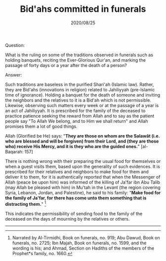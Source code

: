 ﻿---
layout: post
title: "Bid'ahs committed in funerals"
publisher: "alsalafiyyah@icloud.com"
source: "Majmu' Fatawa wa Maqalat 9/318"
hijri: Muharram 6, 1442 AH
date: 2020/08/25
category: ["funerals", bidah]
shaykhs: Shaykh Ibn Baz
---

Question:

What is the ruling on some of the traditions observed in funerals such as holding banquets, reciting the Ever-Glorious Qur'an, and marking the passage of forty days or a year after the death of a person?

Answer:

Such traditions are baseless in the purified Shari'ah (Islamic law). Rather, they are Bid'ahs (innovations in religion) related to Jahiliyyah (pre-Islamic time of ignorance). Holding a banquet for the death of someone and inviting the neighbors and the relatives to it is a Bid'ah which is not permissible. Likewise, observing such matters every week or at the passage of a year is an act of Jahiliyyah. It is prescribed for the family of the deceased to practice patience seeking the reward from Allah and to say as the patient people say "To Allah We belong, and to Him we shall return" and Allah promises them a lot of good things. 

Allah (Glorified be He) says: "**They are those on whom are the Salawât (i.e. who are blessed and will be forgiven) from their Lord, and (they are those who) receive His Mercy, and it is they who are the guided ones.**" [al-Baqarah: 157]

There is nothing wrong with their preparing the usual food for themselves or when a guest visits them, based upon the generality of such evidences. It is prescribed for their relatives and neighbors to make food for them and deliver it to them, for it is authentically reported that when the Messenger of Allah (peace be upon him) was informed of the killing of Ja'far ibn Abu Talib (may Allah be pleased with him) in Mu'tah in the Levant (the region covering Syria, Lebanon, Jordan, and Palestine), he said to his family: "**Make food for the family of Ja'far, for there has come unto them something that is distracting them.**" [^1] 

This indicates the permissibility of sending food to the family of the deceased on the days of mourning by the relatives or others.

---

[^1]: Narrated by Al-Tirmidhi, Book on funerals, no. 919; Abu Dawud, Book on funerals, no. 2725; Ibn Majah, Book on funerals, no. 1599, and the wording is his; and Ahmad, Section on Hadiths of the members of the Prophet*s family, no. 1660.
